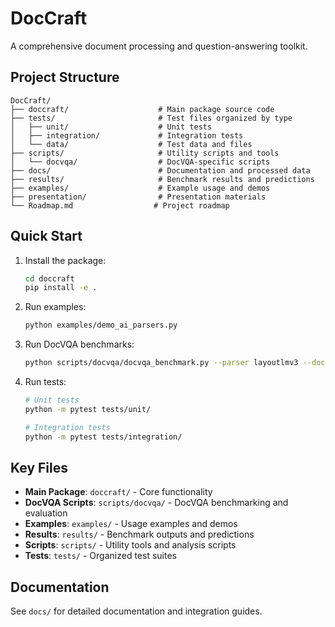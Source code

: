 # DocCraft

A comprehensive document processing and question-answering toolkit.

## Project Structure

```
DocCraft/
├── doccraft/                    # Main package source code
├── tests/                       # Test files organized by type
│   ├── unit/                    # Unit tests
│   ├── integration/             # Integration tests
│   └── data/                    # Test data and files
├── scripts/                     # Utility scripts and tools
│   └── docvqa/                  # DocVQA-specific scripts
├── docs/                        # Documentation and processed data
├── results/                     # Benchmark results and predictions
├── examples/                    # Example usage and demos
├── presentation/                # Presentation materials
└── Roadmap.md                  # Project roadmap
```

## Quick Start

1. Install the package:
   ```bash
   cd doccraft
   pip install -e .
   ```

2. Run examples:
   ```bash
   python examples/demo_ai_parsers.py
   ```

3. Run DocVQA benchmarks:
   ```bash
   python scripts/docvqa/docvqa_benchmark.py --parser layoutlmv3 --documents path/to/documents
   ```

4. Run tests:
   ```bash
   # Unit tests
   python -m pytest tests/unit/
   
   # Integration tests
   python -m pytest tests/integration/
   ```

## Key Files

- **Main Package**: `doccraft/` - Core functionality
- **DocVQA Scripts**: `scripts/docvqa/` - DocVQA benchmarking and evaluation
- **Examples**: `examples/` - Usage examples and demos
- **Results**: `results/` - Benchmark outputs and predictions
- **Scripts**: `scripts/` - Utility tools and analysis scripts
- **Tests**: `tests/` - Organized test suites

## Documentation

See `docs/` for detailed documentation and integration guides. 